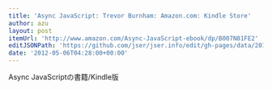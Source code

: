 ```yaml
---
title: 'Async JavaScript: Trevor Burnham: Amazon.com: Kindle Store'
author: azu
layout: post
itemUrl: 'http://www.amazon.com/Async-JavaScript-ebook/dp/B007N81FE2'
editJSONPath: 'https://github.com/jser/jser.info/edit/gh-pages/data/2012/05/index.json'
date: '2012-05-06T04:28:00+00:00'
---
```

Async JavaScriptの書籍/Kindle版
